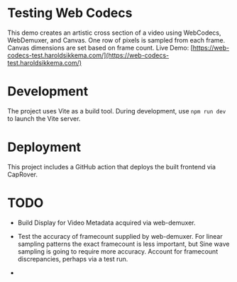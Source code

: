 # Testing Web Codecs
This demo creates an artistic cross section of a video using WebCodecs, WebDemuxer, and Canvas. One row of pixels is sampled from each frame. Canvas dimensions are set based on frame count. Live Demo: [https://web-codecs-test.haroldsikkema.com/](https://web-codecs-test.haroldsikkema.com/)

# Development
The project uses Vite as a build tool. During development, use `npm run dev` to launch the Vite server. 

# Deployment
This project includes a GitHub action that deploys the built frontend via CapRover. 

# TODO
- Build Display for Video Metadata acquired via web-demuxer.
- Test the accuracy of framecount supplied by web-demuxer. For linear sampling patterns the exact framecount is less important, but Sine wave sampling is going to require more accuracy. Account for framecount discrepancies, perhaps via a test run.

-


